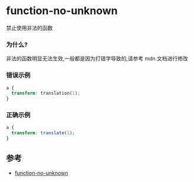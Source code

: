 # function-no-unknown

禁止使用非法的函数

### 为什么?

非法的函数明显无法生效,一般都是因为打错字导致的,请参考 mdn 文档进行修改

### 错误示例

```css
a {
  transform: translation(1);
}
```

### 正确示例

```css
a {
  transform: translate(1);
}
```

## 参考

- [function-no-unknown](https://stylelint.io/user-guide/rules/list/function-no-unknown)
